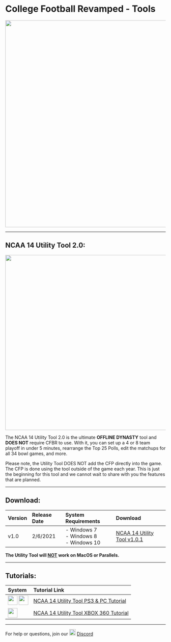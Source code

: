 # College Football Revamped - Tools

<p align="center">
  <img width="650" src="https://github.com/cfbrevamped/CFBR-Easy-Installer/blob/master/assets/images/CFBR.png">
</p>

---------
## NCAA 14 Utility Tool 2.0:

<p align="center">
  <img width="550" src="https://github.com/cfbrevamped/CFBR-Easy-Installer/blob/master/assets/images/utility-tool/4-team.PNG">
</p>

The NCAA 14 Utility Tool 2.0 is the ultimate **OFFLINE DYNASTY** tool and **DOES NOT** require CFBR to use. With it, you can set up a 4 or 8 team playoff in under 5 minutes, rearrange the Top 25 Polls, edit the matchups for all 34 bowl games, and more. 

Please note, the Utility Tool DOES NOT add the CFP directly into the game. The CFP is done using the tool outside of the game each year. This is just the beginning for this tool and we cannot wait to share with you the features that are planned.

---------
## Download:
| **Version** | **Release Date** | **System Requirements** | **Download** |
|:----|:----|:----|:----|
| v1.0 | 2/6/2021 | - Windows 7<br>- Windows 8<br>- Windows 10 | [NCAA 14 Utility Tool v1.0.1](http://bit.ly/NCAA_UtilityTool)

**The Utility Tool will <ins>NOT</ins> work on MacOS or Parallels.**

---------
## Tutorials:

| **System** | **Tutorial Link** |
|:----|:----|
| <img height="30" src="https://raw.githubusercontent.com/cfbrevamped/CFBR-Easy-Installer/master/assets/images/PC.jpg"> <img height="30" src="https://raw.githubusercontent.com/cfbrevamped/CFBR-Easy-Installer/master/assets/images/PS3.png"> | [NCAA 14 Utility Tool PS3 & PC Tutorial](https://www.youtube.com/watch?v=pcJVEmalO5I)
| <img height="30" src="https://raw.githubusercontent.com/cfbrevamped/CFBR-Easy-Installer/master/assets/images/xbox-small.png"> | [NCAA 14 Utility Tool XBOX 360 Tutorial](https://youtu.be/0STocNpE7hc)

---------
For help or questions, join our <img width="20" src="https://logo-logos.com/wp-content/uploads/2018/03/Discord_icon.png"> [Discord](https://discord.com/invite/cfbr)
